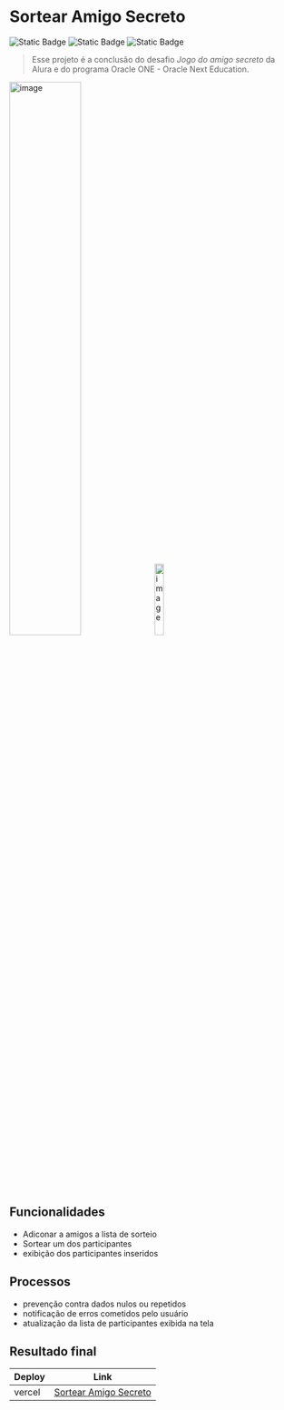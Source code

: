 # Sortear Amigo Secreto

![Static Badge](https://img.shields.io/badge/Javascript-yellow) ![Static Badge](https://img.shields.io/badge/HTML-orange) ![Static Badge](https://img.shields.io/badge/CSS-purple)

>Esse projeto é a conclusão do desafio *_Jogo do amigo secreto_* da Alura e do programa Oracle ONE - Oracle Next Education.

<img width="50%" height="auto" alt="image" src="https://github.com/user-attachments/assets/b2abaf7f-3c59-456a-9670-4a5e7c6891c8" /> <img width="18%" height="auto" alt="image" src="https://github.com/user-attachments/assets/38ec6549-fdb5-4ee8-863d-878f00c8d720" />



## Funcionalidades

- Adiconar a amigos a lista de sorteio
- Sortear um dos participantes
- exibição dos participantes inseridos

## Processos

- prevenção contra dados nulos ou repetidos
- notificação de erros cometidos pelo usuário
- atualização da lista de participantes exibida na tela

## Resultado final

| Deploy | Link |
| ------ | ------ |
| vercel | [Sortear Amigo Secreto](https://desafio-amigo-secreto-topaz.vercel.app/) |


